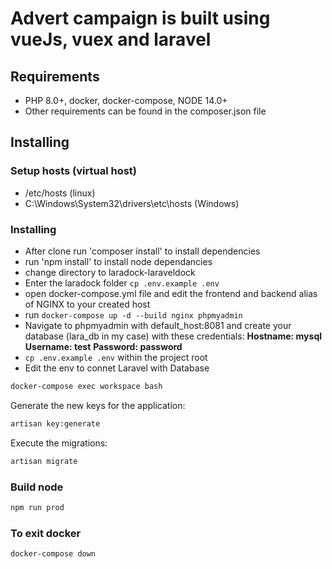 # Advert campaign is built using vueJs, vuex and laravel

## Requirements

- PHP 8.0+, docker, docker-compose, NODE 14.0+
- Other requirements can be found in the composer.json file

## Installing

### Setup hosts (virtual host)

- /etc/hosts (linux)
- C:\Windows\System32\drivers\etc\hosts (Windows)

### Installing
- After clone run 'composer install' to install dependencies
- run 'npm install' to install node dependancies
- change directory to laradock-laraveldock
- Enter the laradock folder `cp .env.example .env`
- open docker-compose.yml file and edit the frontend and backend alias of NGINX to your created host
- run `docker-compose up -d --build nginx phpmyadmin`
- Navigate to phpmyadmin with default_host:8081 and create your database (lara_db in my case) with these credentials:
	**Hostname: mysql**
	**Username: test**
	**Password: password**
- `cp .env.example .env` within the project root
- Edit the env to connet Laravel with Database


```bash
docker-compose exec workspace bash

```

Generate the new keys for the application:

```bash
artisan key:generate
```

Execute the migrations:

```bash
artisan migrate
```

### Build node

```bash
npm run prod
```

### To exit docker

```bash
docker-compose down
```
